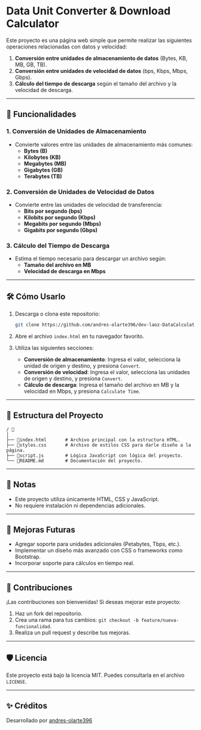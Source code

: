# Data Unit Converter & Download Calculator

Este proyecto es una página web simple que permite realizar las siguientes operaciones relacionadas con datos y velocidad:

1. **Conversión entre unidades de almacenamiento de datos** (Bytes, KB, MB, GB, TB).
2. **Conversión entre unidades de velocidad de datos** (bps, Kbps, Mbps, Gbps).
3. **Cálculo del tiempo de descarga** según el tamaño del archivo y la velocidad de descarga.

---

## 🚀 Funcionalidades

### 1. Conversión de Unidades de Almacenamiento

- Convierte valores entre las unidades de almacenamiento más comunes:
  - **Bytes (B)**
  - **Kilobytes (KB)**
  - **Megabytes (MB)**
  - **Gigabytes (GB)**
  - **Terabytes (TB)**

### 2. Conversión de Unidades de Velocidad de Datos

- Convierte entre las unidades de velocidad de transferencia:
  - **Bits por segundo (bps)**
  - **Kilobits por segundo (Kbps)**
  - **Megabits por segundo (Mbps)**
  - **Gigabits por segundo (Gbps)**

### 3. Cálculo del Tiempo de Descarga

- Estima el tiempo necesario para descargar un archivo según:
  - **Tamaño del archivo en MB**
  - **Velocidad de descarga en Mbps**

---

## 🛠️ Cómo Usarlo

1. Descarga o clona este repositorio:

   ```bash
   git clone https://github.com/andres-olarte396/dev-laoz-DataCalculator.git
   ```

2. Abre el archivo `index.html` en tu navegador favorito.

3. Utiliza las siguientes secciones:
   - **Conversión de almacenamiento**: Ingresa el valor, selecciona la unidad de origen y destino, y presiona `Convert`.
   - **Conversión de velocidad**: Ingresa el valor, selecciona las unidades de origen y destino, y presiona `Convert`.
   - **Cálculo de descarga**: Ingresa el tamaño del archivo en MB y la velocidad en Mbps, y presiona `Calculate Time`.

---

## 📂 Estructura del Proyecto

```plaintext
/ 📂
│
├── 📃index.html       # Archivo principal con la estructura HTML.
├── 📃styles.css       # Archivo de estilos CSS para darle diseño a la página.
├── 📃script.js        # Lógica JavaScript con lógica del proyecto.
└── 📄README.md        # Documentación del proyecto.
```

---

## 📝 Notas

- Este proyecto utiliza únicamente HTML, CSS y JavaScript.
- No requiere instalación ni dependencias adicionales.

---

## 🌟 Mejoras Futuras

- Agregar soporte para unidades adicionales (Petabytes, Tbps, etc.).
- Implementar un diseño más avanzado con CSS o frameworks como Bootstrap.
- Incorporar soporte para cálculos en tiempo real.

---

## 🤝 Contribuciones

¡Las contribuciones son bienvenidas! Si deseas mejorar este proyecto:
1. Haz un fork del repositorio.
2. Crea una rama para tus cambios: `git checkout -b feature/nueva-funcionalidad`.
3. Realiza un pull request y describe tus mejoras.

---

## 🛡️ Licencia

Este proyecto está bajo la licencia MIT. Puedes consultarla en el archivo `LICENSE`.

---

## ✨ Créditos

Desarrollado por [andres-olarte396](https://github.com/andres-olarte396)
